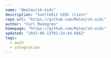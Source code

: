 ```yaml
---
name: "@malmz/sk-oidc"
description: "SvelteKit OIDC client"
repo_url: "https://github.com/Malmz/sk-oidc"
author: "Carl Malmgren"
homepage: "https://github.com/Malmz/sk-oidc"
updated: "2023-06-13T01:24:44.666Z"
tags: 
  - auth
  - integration
---
```

